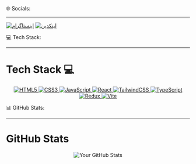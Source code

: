 🌐 Socials:
__________________________________________________________________________________________________________________________________________

[![اینستاگرام](https://upload.wikimedia.org/wikipedia/commons/6/60/Instagram_logo_2016.svg)](https://www.instagram.com/_mhsn.ashrfi_)
[![لینکدین](https://upload.wikimedia.org/wikipedia/commons/7/7e/LinkedIn_Logo_2013.svg)](https://www.linkedin.com/in/www.linkedin.com/in/mohsen-ashrafi-961353362)


💻 Tech Stack:
__________________________________________________________________________________________________________________________________________

# Tech Stack 💻

<p align="center">
  <a href="https://www.w3.org/html/" target="_blank">
    <img src="https://img.shields.io/badge/HTML5-E34F26?style=flat-square&logo=html5&logoColor=white" alt="HTML5" />
  </a>
  <a href="https://www.w3.org/TR/css3-roadmap/" target="_blank">
    <img src="https://img.shields.io/badge/CSS3-1572B6?style=flat-square&logo=css3&logoColor=white" alt="CSS3" />
  </a>
  <a href="https://developer.mozilla.org/en-US/docs/Web/JavaScript" target="_blank">
    <img src="https://img.shields.io/badge/JavaScript-F7DF1E?style=flat-square&logo=javascript&logoColor=black" alt="JavaScript" />
  </a>
  <a href="https://reactjs.org/" target="_blank">
    <img src="https://img.shields.io/badge/React-61DAFB?style=flat-square&logo=react&logoColor=black" alt="React" />
  </a>
  <a href="https://tailwindcss.com/" target="_blank">
    <img src="https://img.shields.io/badge/TailwindCSS-06B6D4?style=flat-square&logo=tailwindcss&logoColor=white" alt="TailwindCSS" />
  </a>
  <a href="https://www.typescriptlang.org/" target="_blank">
    <img src="https://img.shields.io/badge/TypeScript-3178C6?style=flat-square&logo=typescript&logoColor=white" alt="TypeScript" />
  </a>
  <a href="https://redux.js.org/" target="_blank">
    <img src="https://img.shields.io/badge/Redux-764ABC?style=flat-square&logo=redux&logoColor=white" alt="Redux" />
  </a>
  <a href="https://vitejs.dev/" target="_blank">
    <img src="https://img.shields.io/badge/Vite-646CFF?style=flat-square&logo=vite&logoColor=white" alt="Vite" />
  </a>
</p>

📊 GitHub Stats:
__________________________________________________________________________________________________________________________________________
# GitHub Stats

<p align="center">
  <img src="https://github-readme-stats.vercel.app/api?username=Mohsen-Ashrafi&show_icons=true&hide_title=true&hide=prs&count_private=true&include_all_commits=true&hide_border=true&theme=radical" alt="Your GitHub Stats" />
</p>


